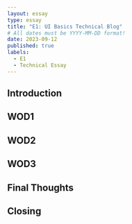 ```yaml
---
layout: essay
type: essay
title: "E1: UI Basics Technical Blog"
# All dates must be YYYY-MM-DD format!
date: 2023-09-12 
published: true
labels:
  - E1
  - Technical Essay
---
```

## Introduction



## WOD1

## WOD2

## WOD3

## Final Thoughts

## Closing

